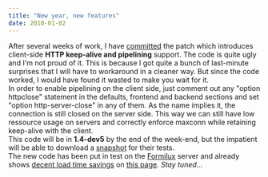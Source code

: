 ```yaml
---
title: "New year, new features"
date: 2010-01-02
---
```


After several weeks of work, I have [committed](/git?p=haproxy.git;a=commitdiff;h=b608feb82ae08270fa97f435f065942188e7d177) the patch which introduces client-side **HTTP keep-alive and pipelining** support. The code is quite ugly and I'm not proud of it. This is because I got quite a bunch of last-minute surprises that I will have to workaround in a cleaner way. But since the code worked, I would have found it wasted to make you wait for it.  
In order to enable pipelining on the client side, just comment out any "option httpclose" statement in the defaults, frontend and backend sections and set "option http-server-close" in any of them. As the name implies it, the connection is still closed on the server side. This way we can still have low ressource usage on servers and correctly enforce maxconn while retaining keep-alive with the client.  
This code will be in **1.4-dev5** by the end of the week-end, but the impatient will be able to download a [snapshot](/download/1.4/src/snapshot/) for their tests.  
The new code has been put in test on the [Formilux](http://formilux.org/) server and already shows [decent load time savings](http://tools.pingdom.com/?url=http://www.ant-computing.com/album.html&treeview=0&column=objectID&order=1&type=0&save=false) on [this page](http://www.ant-computing.com/album.html). _Stay tuned..._
